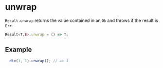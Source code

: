 # unwrap

`Result.unwrap` returns the value contained in an `Ok` and throws if the result is `Err`.

```typescript
Result<T,E>.unwrap = () => T;
```

## Example

```typescript
  div(1, 1).unwrap(); // => 1
```


